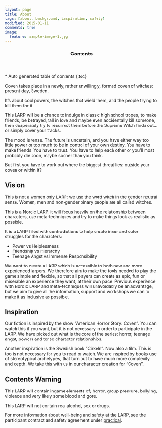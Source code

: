 ```yaml
---
layout: page
title: About
tags: [about, background, inspiration, safety]
modified: 2015-01-11
comments: true
image:
  feature: sample-image-1.jpg
---
```


<section id="table-of-contents" class="toc">
  <header>
    <h3>Contents</h3>
  </header>
<div id="drawer" markdown="1">
*  Auto generated table of contents
{:toc}
</div>
</section><!-- /#table-of-contents -->

Coven takes place in a newly, rather unwillingly, formed coven of witches: present day, Sweden. 

It’s about cool powers, the witches that wield them, and the people trying to kill them for it.

This LARP will be a chance to indulge in classic high school tropes, to make friends, be betrayed, fall in love and maybe even accidentally kill someone, then desperately try to resurrect them before the Supreme Witch finds out... or simply cover your tracks.

The mood is tense. The future is uncertain, and you have either way too little power or too much to be in control of your own destiny. You have to make friends. You have to trust. You have to help each other or you’ll most probably die soon, maybe sooner than you think.

But first you have to work out where the biggest threat lies: outside your coven or within it?

## Vision

This is not a women only LARP: we use the word witch in the gender neutral sense. Women, men and non-gender binary people are all called witches.

This is a Nordic LARP: it will focus heavily on the relationship between characters, use meta-techniques and try to make things look as realistic as possible. 

It is a LARP filled with contradictions to help create inner and outer struggles for the characters:

* Power vs Helplessness
* Friendship vs Hierarchy
* Teenage Angst vs Immense Responsibility

We want to create a LARP which is accessible to both new and more experienced larpers. We therefore aim to make the tools needed to play the game simple and flexible, so that all players can create as epic, fun or miserable an experience they want, at their own pace. Previous experience with Nordic LARP and meta-techniques will unavoidably be an advantage, but we aim to give all the information, support and workshops we can to make it as inclusive as possible.

## Inspiration

Our fiction is inspired by the show “American Horror Story: Coven”. You can watch this if you want, but it is not necessary in order to participate in the LARP. We have picked out what is the core of the series: horror, teenage angst, powers and tense character relationships.

Another inspiration is the Swedish book “Cirkeln”. Now also a film. This is too is not necessary for you to read or watch. We are inspired by books use of stereotypical archetypes, that turn out to have much more complexity and depth. We take this with us in our character creation for “Coven”.

## Contents Warning

This LARP will contain ingame elements of; horror, group pressure, bullying, violence and very likely some blood and gore.

This LARP will not contain real alcohol, sex or drugs.

For more information about well-being and safety at the LARP, see the participant contract and safety agreement under [practical](/practical/).
